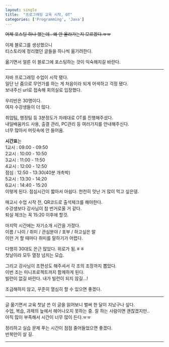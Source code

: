 ```yaml
---
layout: single
title:  "프로그래밍 교육 시작, OT"
categories: ['Programming', 'Java']
---
```



~~어제 포스팅 하나 했는데.. 왜 안 올라가는지 모르겠다.ㅠㅠ~~   

이제 블로그를 생성했으니   
티스토리에 정리했던 글들을 하나씩 옮기려한다.   
   
옮기면서 얼른 이 블로그에 포스팅하는 것이 익숙해지길 바란다.   
   
   
   
   
   
   
* * *
   
   
   

   
자바 프로그래밍 수업이 시작 됐다.   
일단 난 줌으로 무언가를 하는 게 처음이라 되게 어색하고 걱정 됐다.   
보내주신 url로 접속해 회의실로 입장했다.   
   
    
   
우리반은 30명이다.   
여자 수강생들이 더 많다.   
   
    
   
취업팀, 행정팀 등 3분정도가 차례대로 OT를 진행해주셨다.   
내일배움카드 사용, 출결 관리, PC관리 등 여러가지를 안내해주신다.   
너무 많아서 머릿속에 안 들어옴.   
   
    
   
**시간표**는   
1교시 : 09:00 - 09:50   
2교시 : 10:00 - 10:50   
3교시 : 11:00 - 11:50   
4교시 : 12:00 - 12:50   
점심 : 12:50 - 13:30(40분 개촉박)   
5교시 : 13:30 - 14:20   
6교시 : 14:40 - 15:20   
이렇게 된다. 점심시간이 짧아서 아쉽다. 천천히 맛난 거 많이 먹고 싶은뎅.   
   
    
   
매교시 수업 시작 전, QR코드로 출석체크를 해야한다.   
수강생보다 강사님이 참 번거로울 거 같다.   
퇴실 체크는 꼭 15:20 이후에 할것.   
   
    
   
마지막 시간에는 자기소개 시간을 가졌다.   
이름 / 나이 / 취미 / 관심분야 / 포부 / 하고싶은 말   
이런 거 할 때마다 취미를 말하기가 어렵다.   
   
    
   
다행히 30대도 은근 많았다. 위로가 됨.ㅎㅎ   
첫날이라 모두 열정 넘치는 모습.   
   
    
   
그리고 강사님이 조편성도 해주셔서 각 조의 조장까지 뽑았다.   
이번 조는 미니프로젝트까지 함께하게 된다.   
빌런이 없길 바란다. 내가 빌런이 되지 않길...!   
   
    
   
조급해하지 않고, 꾸준히 열심히 할 수 있으면 좋겠다.   
   
   
      
         
            
* * *   
   
      
         

글 옮기면서 교육 첫날 쓴 이 글을 읽어보니 벌써 한 달이 지났구나 싶다.   
수업, 복습, 과제의 늪에서 헤어나오지 못하는 중. 잘 하는 사람이면 괜찮겠지만..   
아직 많이 부족해서 시간이 너무 많이 든다.ㅠㅠ   
   
정리하고 실습 문제 푸는 시간이 점점 줄어들었으면 좋겠다.   
반복만이 살 길.   
   
   
   
   
   
   
   
***